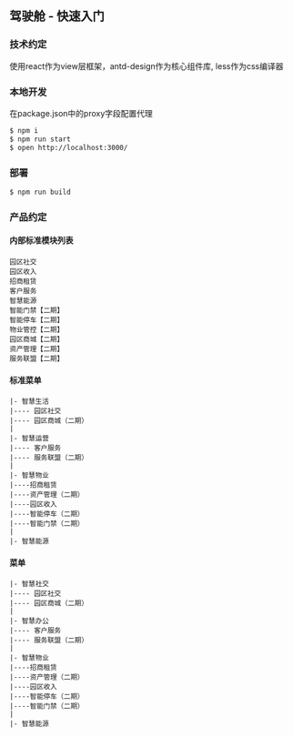 ## 驾驶舱 - 快速入门
### 技术约定
使用react作为view层框架，antd-design作为核心组件库, less作为css编译器

### 本地开发
在package.json中的proxy字段配置代理
```bash
$ npm i
$ npm run start
$ open http://localhost:3000/
```

### 部署
```bash
$ npm run build
```

### 产品约定
#### 内部标准模块列表
```
园区社交
园区收入
招商租赁
客户服务
智慧能源
智能门禁【二期】
智能停车【二期】
物业管控【二期】
园区商城【二期】
资产管理【二期】
服务联盟【二期】
```

#### 标准菜单
```
|- 智慧生活
|---- 园区社交
|---- 园区商城（二期）
|
|- 智慧运营
|---- 客户服务
|---- 服务联盟（二期）
|
|- 智慧物业
|----招商租赁
|----资产管理（二期）
|----园区收入
|----智能停车（二期）
|----智能门禁（二期）
|
|- 智慧能源
```

#### 菜单
```
|- 智慧社交
|---- 园区社交
|---- 园区商城（二期）
|
|- 智慧办公
|---- 客户服务
|---- 服务联盟（二期）
|
|- 智慧物业
|----招商租赁
|----资产管理（二期）
|----园区收入
|----智能停车（二期）
|----智能门禁（二期）
|
|- 智慧能源
```


